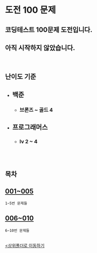 # 도전 100 문제

## 코딩테스트 100문제 도전입니다.
## <b>아직 시작하지 않았습니다.</b>

<br>

## 난이도 기준
- ## 백준
    - ### 브론즈 ~ 골드 4
- ## 프로그래머스
    - ### lv 2 ~ 4

<br><br>


## 목차

[001~005](./001~005/)
-
    1~5번 문제들

[006~010 ](./006~010/)
-
    6~10번 문제들


<br>[<상위폴더로 이동하기](../)